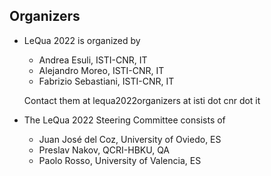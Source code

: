 ## Organizers

- LeQua 2022 is organized by 
  - Andrea Esuli, ISTI-CNR, IT
  - Alejandro Moreo, ISTI-CNR, IT
  - Fabrizio Sebastiani, ISTI-CNR, IT

  Contact them at lequa2022organizers at isti dot cnr dot it
  
  

- The LeQua 2022 Steering Committee consists of
  - Juan José del Coz, University of Oviedo, ES
  - Preslav Nakov, QCRI-HBKU, QA
  - Paolo Rosso, University of Valencia, ES
